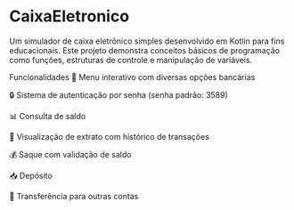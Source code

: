 # CaixaEletronico
Um simulador de caixa eletrônico simples desenvolvido em Kotlin para fins educacionais. Este projeto demonstra conceitos básicos de programação como funções, estruturas de controle e manipulação de variáveis.

Funcionalidades
🏦 Menu interativo com diversas opções bancárias

🔒 Sistema de autenticação por senha (senha padrão: 3589)

📊 Consulta de saldo

📜 Visualização de extrato com histórico de transações

💰 Saque com validação de saldo

📥 Depósito

🔄 Transferência para outras contas

